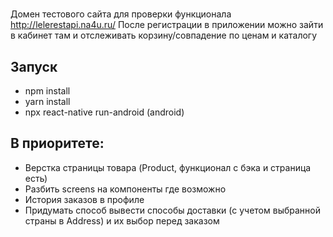 #
Домен тестового сайта для проверки функционала
http://lelerestapi.na4u.ru/
После регистрации в приложении можно зайти в кабинет там и отслеживать корзину/совпадение по ценам и каталогу

## Запуск
- npm install
- yarn install
- npx react-native run-android  (android)

## В приоритете: 
- Верстка страницы товара (Product, функционал с бэка и страница есть)
- Разбить screens на компоненты где возможно
- История заказов в профиле
- Придумать способ вывести способы доставки (с учетом выбранной страны в Address) и их выбор перед заказом
